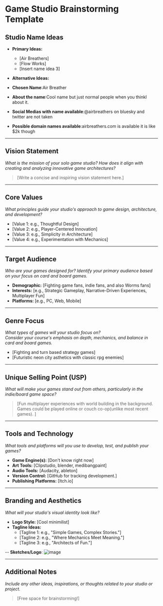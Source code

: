 # Game Studio Brainstorming Template

## Studio Name Ideas
- **Primary Ideas:**
  - [Air Breathers]
  - [Flow Works]
  - [Insert name idea 3]
- **Alternative Ideas:**


- **Chosen Name**:Air Breather
- **About the name**:Cool name but just normal people when you thinkl about it. 
- **Social Medias with name available**:@airbreathers on bluesky and twitter are not taken
- **Possible domain names available**:airbreathers.com is available it is like $2k though

---

## Vision Statement
*What is the mission of your solo game studio? How does it align with creating and analyzing innovative game architectures?*

> [Write a concise and inspiring vision statement here.]

---

## Core Values
*What principles guide your studio's approach to game design, architecture, and development?*

- [Value 1: e.g., Thoughtful Design]
- [Value 2: e.g., Player-Centered Innovation]
- [Value 3: e.g., Simplicity in Architecture]
- [Value 4: e.g., Experimentation with Mechanics]

---

## Target Audience
*Who are your games designed for? Identify your primary audience based on your focus on card and board games.*

- **Demographic:** [Fighting game fans, indie fans, and also Worms fans]
- **Interests:** [e.g., Strategic Gameplay, Narrative-Driven Experiences, Multiplayer Fun]
- **Platforms:** [e.g., PC, Web, Mobile]

---

## Genre Focus
*What types of games will your studio focus on?*  
*Consider your course's emphasis on depth, mechanics, and balance in card and board games.*

- [Fighting and turn based strategy games]
- [Futuristic neon city asthetics with classic rpg enemies]

---

## Unique Selling Point (USP)
*What will make your games stand out from others, particularly in the indie/board game space?*

> [Fun multiplayer experiences with world building in the background. Games could be played online or couch co-op(unlike most recent games). ]

---

## Tools and Technology
*What tools and platforms will you use to develop, test, and publish your games?*

- **Game Engine(s):** [Don't know right now]
- **Art Tools:** [Clipstudio, blender, medibangpaint]
- **Audio Tools:** [Audacity, ableton]
- **Version Control:** [GitHub for tracking development.]
- **Publishing Platforms:** [Itch.io]

---

## Branding and Aesthetics
*What will your studio's visual identity look like?*

- **Logo Style:** [Cool minimilist]
- **Tagline Ideas:** 
  - [Tagline 1: e.g., "Simple Games, Complex Stories."]
  - [Tagline 2: e.g., "Where Mechanics Meet Meaning."]
  - [Tagline 3: e.g., "Architects of Fun."]

-- **Sketches/Logo**:
![image](https://github.com/user-attachments/assets/83399bd5-eade-4a8d-a46c-b21444357633)

---

## Additional Notes
*Include any other ideas, inspirations, or thoughts related to your studio or project.*

> [Free space for brainstorming!]
